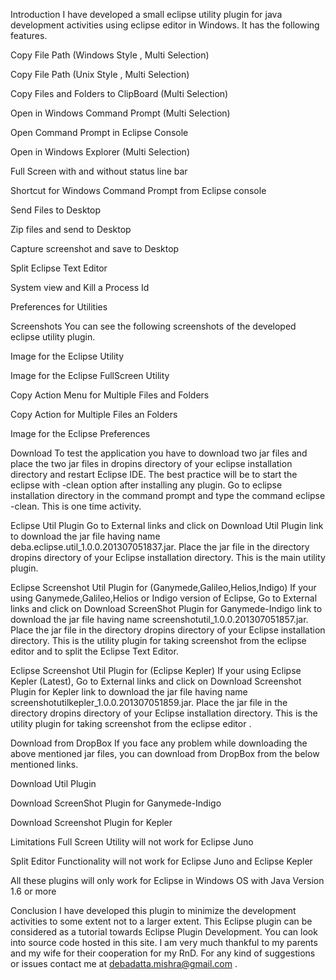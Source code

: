 Introduction
I have developed a small eclipse utility plugin for java development activities using eclipse editor in Windows. It has the following features.

Copy File Path (Windows Style , Multi Selection)

Copy File Path (Unix Style , Multi Selection)

Copy Files and Folders to ClipBoard (Multi Selection)

Open in Windows Command Prompt (Multi Selection)

Open Command Prompt in Eclipse Console

Open in Windows Explorer (Multi Selection)

Full Screen with and without status line bar

Shortcut for Windows Command Prompt from Eclipse console

Send Files to Desktop

Zip files and send to Desktop

Capture screenshot and save to Desktop

Split Eclipse Text Editor

System view and Kill a Process Id

Preferences for Utilities

Screenshots
You can see the following screenshots of the developed eclipse utility plugin.

Image for the Eclipse Utility



Image for the Eclipse FullScreen Utility



Copy Action Menu for Multiple Files and Folders



Copy Action for Multiple Files an Folders



Image for the Eclipse Preferences



Download
To test the application you have to download two jar files and place the two jar files in dropins directory of your eclipse installation directory and restart Eclipse IDE. The best practice will be to start the eclipse with -clean option after installing any plugin. Go to eclipse installation directory in the command prompt and type the command eclipse -clean. This is one time activity.

Eclipse Util Plugin
Go to External links and click on Download Util Plugin link to download the jar file having name deba.eclipse.util_1.0.0.201307051837.jar. Place the jar file in the directory dropins directory of your Eclipse installation directory. This is the main utility plugin.

Eclipse Screenshot Util Plugin for (Ganymede,Galileo,Helios,Indigo)
If your using Ganymede,Galileo,Helios or Indigo version of Eclipse, Go to External links and click on Download ScreenShot Plugin for Ganymede-Indigo link to download the jar file having name screenshotutil_1.0.0.201307051857.jar. Place the jar file in the directory dropins directory of your Eclipse installation directory. This is the utility plugin for taking screenshot from the eclipse editor and to split the Eclipse Text Editor.

Eclipse Screenshot Util Plugin for (Eclipse Kepler)
If your using Eclipse Kepler (Latest), Go to External links and click on Download Screenshot Plugin for Kepler link to download the jar file having name screenshotutilkepler_1.0.0.201307051859.jar. Place the jar file in the directory dropins directory of your Eclipse installation directory. This is the utility plugin for taking screenshot from the eclipse editor .

Download from DropBox
If you face any problem while downloading the above mentioned jar files, you can download from DropBox from the below mentioned links.

Download Util Plugin

Download ScreenShot Plugin for Ganymede-Indigo

Download Screenshot Plugin for Kepler

Limitations
Full Screen Utility will not work for Eclipse Juno

Split Editor Functionality will not work for Eclipse Juno and Eclipse Kepler

All these plugins will only work for Eclipse in Windows OS with Java Version 1.6 or more

Conclusion
I have developed this plugin to minimize the development activities to some extent not to a larger extent. This Eclipse plugin can be considered as a tutorial towards Eclipse Plugin Development. You can look into source code hosted in this site. I am very much thankful to my parents and my wife for their cooperation for my RnD. For any kind of suggestions or issues contact me at debadatta.mishra@gmail.com .
